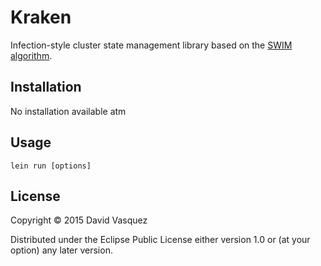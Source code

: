 # Kraken

Infection-style cluster state management library based on the [SWIM algorithm](https://www.cs.cornell.edu/~asdas/research/dsn02-swim.pdf).

## Installation

No installation available atm

## Usage

    lein run [options]

## License

Copyright © 2015 David Vasquez

Distributed under the Eclipse Public License either version 1.0 or (at
your option) any later version.
